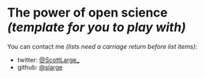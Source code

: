# The power of open science *(template for you to play with)*

You can contact me *(lists need a carriage return before list items)*: 

- twitter: [@ScottLarge_](https://twitter.com/ScottLarge_)
- github: [@slarge](https://github.com/slarge)

